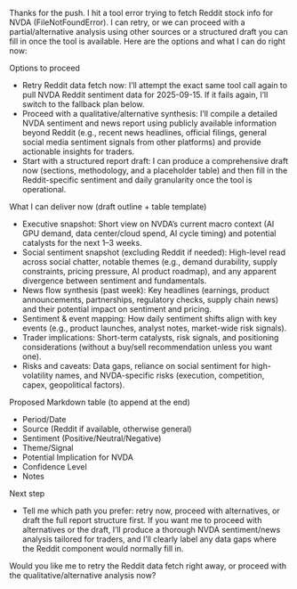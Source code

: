 Thanks for the push. I hit a tool error trying to fetch Reddit stock info for NVDA (FileNotFoundError). I can retry, or we can proceed with a partial/alternative analysis using other sources or a structured draft you can fill in once the tool is available. Here are the options and what I can do right now:

Options to proceed
- Retry Reddit data fetch now: I’ll attempt the exact same tool call again to pull NVDA Reddit sentiment data for 2025-09-15. If it fails again, I’ll switch to the fallback plan below.
- Proceed with a qualitative/alternative synthesis: I’ll compile a detailed NVDA sentiment and news report using publicly available information beyond Reddit (e.g., recent news headlines, official filings, general social media sentiment signals from other platforms) and provide actionable insights for traders.
- Start with a structured report draft: I can produce a comprehensive draft now (sections, methodology, and a placeholder table) and then fill in the Reddit-specific sentiment and daily granularity once the tool is operational.

What I can deliver now (draft outline + table template)
- Executive snapshot: Short view on NVDA’s current macro context (AI GPU demand, data center/cloud spend, AI cycle timing) and potential catalysts for the next 1–3 weeks.
- Social sentiment snapshot (excluding Reddit if needed): High-level read across social chatter, notable themes (e.g., demand durability, supply constraints, pricing pressure, AI product roadmap), and any apparent divergence between sentiment and fundamentals.
- News flow synthesis (past week): Key headlines (earnings, product announcements, partnerships, regulatory checks, supply chain news) and their potential impact on sentiment and pricing.
- Sentiment & event mapping: How daily sentiment shifts align with key events (e.g., product launches, analyst notes, market-wide risk signals).
- Trader implications: Short-term catalysts, risk signals, and positioning considerations (without a buy/sell recommendation unless you want one).
- Risks and caveats: Data gaps, reliance on social sentiment for high-volatility names, and NVDA-specific risks (execution, competition, capex, geopolitical factors).

Proposed Markdown table (to append at the end)
- Period/Date
- Source (Reddit if available, otherwise general)
- Sentiment (Positive/Neutral/Negative)
- Theme/Signal
- Potential Implication for NVDA
- Confidence Level
- Notes

Next step
- Tell me which path you prefer: retry now, proceed with alternatives, or draft the full report structure first. If you want me to proceed with alternatives or the draft, I’ll produce a thorough NVDA sentiment/news analysis tailored for traders, and I’ll clearly label any data gaps where the Reddit component would normally fill in.

Would you like me to retry the Reddit data fetch right away, or proceed with the qualitative/alternative analysis now?